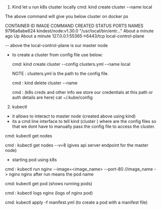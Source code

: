 1. Kind 
    let u run k8s cluster locally
    cmd:
    kind create cluster --name local

The above command will give you below cluster on docker ps

CONTAINER ID   IMAGE                  COMMAND                  CREATED              STATUS              PORTS
            NAMES
9796a6abe624   kindest/node:v1.30.0   "/usr/local/bin/entr…"   About a minute ago   Up About a minute   127.0.0.1:55365->6443/tcp   local-control-plane

-- above the local-control-plane is our master node


+ to create a cluster from config file use below:
    
    cmd:
    kind create cluster --config clusters.yml --name local

    NOTE : clusters.yml is the path to the config file.


    cmd : 
    kind delete cluster --name <name>


    cmd : (k8s creds and other info we store our credentials at this path or auth details are here)
    cat ~/.kube/config


2. kubectl 
- it allows to interact to master node (created above using kind)
- its  a cmd line interface to tell kind (cluster ) where are the config files so that we dont have to manually pass the config file to access the cluster.

cmd:
    kubectl get nodes

cmd :
    kubectl get nodes --v=8 (gives api server endpoint for the master node)

- starting pod using k8s

cmd :
    kubectl run nginx --image=<image_name> --port-80    //image_name -> nginx   nginx after run means the pod name

cmd:
    kubectl get pod    (shows running pods)

cmd : 
    kubectl logs nginx  (logs of nginx pod)

cmd:
    kubectl apply -f manifest.yml  (to create a pod with a manifest file)